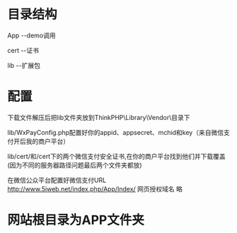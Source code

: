 # 目录结构

App --demo调用

cert --证书

lib --扩展包

# 配置

下载文件解压后把lib文件夹放到ThinkPHP\Library\Vendor\目录下

lib/WxPayConfig.php配置好你的appid、appsecret、mchid和key（来自微信支付开后我的商户平台）

lib/cert/和/cert下的两个微信支付安全证书,在你的商户平台找到他们并下载覆盖(因为不同的服务器路径问题最后两个文件夹都放)

在微信公众平台配置好微信支付URL
http://www.5iweb.net/index.php/App/Index/
网页授权域名
略

# 网站根目录为APP文件夹

